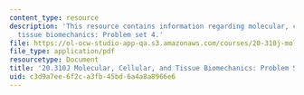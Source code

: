 ```yaml
---
content_type: resource
description: 'This resource contains information regarding molecular, cellular, and
  tissue biomechanics: Problem set 4.'
file: https://ol-ocw-studio-app-qa.s3.amazonaws.com/courses/20-310j-molecular-cellular-and-tissue-biomechanics-spring-2015/c3d9a7ee6f2ca3fb45bd6a4a8a8966e6_MIT20_310JS15_PS4.pdf
file_type: application/pdf
resourcetype: Document
title: '20.310J Molecular, Cellular, and Tissue Biomechanics: Problem Set 4'
uid: c3d9a7ee-6f2c-a3fb-45bd-6a4a8a8966e6
---
```


